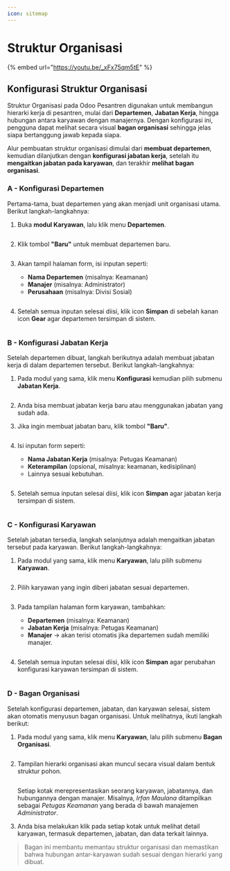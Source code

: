 ```yaml
---
icon: sitemap
---
```


# Struktur Organisasi

{% embed url="https://youtu.be/_xFx75qm5tE" %}

## Konfigurasi Struktur Organisasi

Struktur Organisasi pada Odoo Pesantren digunakan untuk membangun hierarki kerja di pesantren, mulai dari **Departemen**, **Jabatan Kerja**, hingga hubungan antara karyawan dengan manajernya. Dengan konfigurasi ini, pengguna dapat melihat secara visual **bagan organisasi** sehingga jelas siapa bertanggung jawab kepada siapa.

Alur pembuatan struktur organisasi dimulai dari **membuat departemen**, kemudian dilanjutkan dengan **konfigurasi jabatan kerja**, setelah itu **mengaitkan jabatan pada karyawan**, dan terakhir **melihat bagan organisasi**.

### A - Konfigurasi Departemen

Pertama-tama, buat departemen yang akan menjadi unit organisasi utama. Berikut langkah-langkahnya:

1.  Buka **modul Karyawan**, lalu klik menu **Departemen**.

    <figure><img src="../../.gitbook/assets/images-89.PNG" alt=""><figcaption></figcaption></figure>


2.  Klik tombol **"Baru"** untuk membuat departemen baru.

    <figure><img src="../../.gitbook/assets/images-90 (1).png" alt=""><figcaption></figcaption></figure>


3.  Akan tampil halaman form, isi inputan seperti:

    * **Nama Departemen** (misalnya: Keamanan)
    * **Manajer** (misalnya: Administrator)
    * **Perusahaan** (misalnya: Divisi Sosial)

    <figure><img src="../../.gitbook/assets/images-91.PNG" alt=""><figcaption></figcaption></figure>


4.  Setelah semua inputan selesai diisi, klik icon **Simpan** di sebelah kanan icon **Gear** agar departemen tersimpan di sistem.

    <figure><img src="../../.gitbook/assets/images-92.png" alt=""><figcaption></figcaption></figure>



### B - Konfigurasi Jabatan Kerja

Setelah departemen dibuat, langkah berikutnya adalah membuat jabatan kerja di dalam departemen tersebut. Berikut langkah-langkahnya:

1.  Pada modul yang sama, klik menu **Konfigurasi** kemudian pilih submenu **Jabatan Kerja**.

    <figure><img src="../../.gitbook/assets/images-101.png" alt=""><figcaption></figcaption></figure>


2. Anda bisa membuat jabatan kerja baru atau menggunakan jabatan yang sudah ada.
3.  Jika ingin membuat jabatan baru, klik tombol **"Baru"**.

    <figure><img src="../../.gitbook/assets/images-88.png" alt=""><figcaption></figcaption></figure>


4.  Isi inputan form seperti:

    * **Nama Jabatan Kerja** (misalnya: Petugas Keamanan)
    * **Keterampilan** (opsional, misalnya: keamanan, kedisiplinan)
    * Lainnya sesuai kebutuhan.

    <figure><img src="../../.gitbook/assets/images-93.png" alt=""><figcaption></figcaption></figure>


5.  Setelah semua inputan selesai diisi, klik icon **Simpan** agar jabatan kerja tersimpan di sistem.

    <figure><img src="../../.gitbook/assets/images-94.png" alt=""><figcaption></figcaption></figure>



### C - Konfigurasi Karyawan

Setelah jabatan tersedia, langkah selanjutnya adalah mengaitkan jabatan tersebut pada karyawan. Berikut langkah-langkahnya:

1.  Pada modul yang sama, klik menu **Karyawan**, lalu pilih submenu **Karyawan**.

    <figure><img src="../../.gitbook/assets/images-95.png" alt=""><figcaption></figcaption></figure>


2.  Pilih karyawan yang ingin diberi jabatan sesuai departemen.

    <figure><img src="../../.gitbook/assets/images-96.png" alt=""><figcaption></figcaption></figure>


3.  Pada tampilan halaman form karyawan, tambahkan:

    * **Departemen** (misalnya: Keamanan)
    * **Jabatan Kerja** (misalnya: Petugas Keamanan)
    * **Manajer** → akan terisi otomatis jika departemen sudah memiliki manajer.

    <figure><img src="../../.gitbook/assets/images-97.png" alt=""><figcaption></figcaption></figure>


4.  Setelah semua inputan selesai diisi, klik icon **Simpan** agar perubahan konfigurasi karyawan tersimpan di sistem.

    <figure><img src="../../.gitbook/assets/images-98.png" alt=""><figcaption></figcaption></figure>



### D - Bagan Organisasi

Setelah konfigurasi departemen, jabatan, dan karyawan selesai, sistem akan otomatis menyusun bagan organisasi. Untuk melihatnya, ikuti langkah berikut:

1.  Pada modul yang sama, klik menu **Karyawan**, lalu pilih submenu **Bagan Organisasi**.

    <figure><img src="../../.gitbook/assets/images-99.png" alt=""><figcaption></figcaption></figure>


2.  Tampilan hierarki organisasi akan muncul secara visual dalam bentuk struktur pohon.

    <figure><img src="../../.gitbook/assets/images-100.png" alt=""><figcaption></figcaption></figure>

    Setiap kotak merepresentasikan seorang karyawan, jabatannya, dan hubungannya dengan manajer. Misalnya, _Irfan Maulana_ ditampilkan sebagai _Petugas Keamanan_ yang berada di bawah manajemen _Administrator_.
3. Anda bisa melakukan klik pada setiap kotak untuk melihat detail karyawan, termasuk departemen, jabatan, dan data terkait lainnya.

> Bagan ini membantu memantau struktur organisasi dan memastikan bahwa hubungan antar-karyawan sudah sesuai dengan hierarki yang dibuat.
